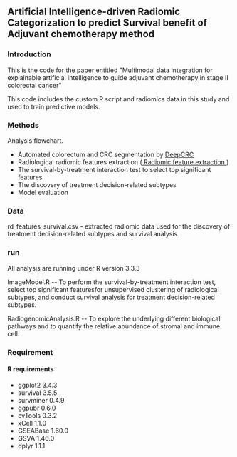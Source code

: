 ## Artificial Intelligence-driven Radiomic Categorization to predict Survival benefit of Adjuvant chemotherapy method

### Introduction
This is the code for the paper entitled "Multimodal data integration for explainable artificial intelligence to guide adjuvant chemotherapy in stage II colorectal cancer"

This code includes the custom R script and radiomics data in this study and used to train predictive models.

### Methods
Analysis flowchart.
- Automated colorectum and CRC segmentation by [
DeepCRC
](https://github.com/cx601/AIRCSA/blob/main/DeepCRC/MICCAI2022_Colonrectal_Cancer.pdf)
- Radiological radiomic features extraction ([
Radiomic feature extraction
](https://github.com/cyxie601/ESCC_ML/tree/master/Feature%20Extraction))
- The survival-by-treatment interaction test to select top significant features
- The discovery of treatment decision-related subtypes
- Model evaluation

### Data
rd_features_survival.csv - extracted radiomic data used for the discovery of treatment decision-related subtypes and survival analysis

### run
All analysis are running under R version 3.3.3

ImageModel.R -- To perform the survival-by-treatment interaction test, select top significant featuresfor unsupervised clustering of radiological subtypes, and conduct survival analysis for treatment decision-related subtypes.

RadiogenomicAnalysis.R -- To explore the underlying different biological pathways and to quantify the relative abundance of stromal and immune cell. 

### Requirement

#### R requirements
- ggplot2 3.4.3 
- survival 3.5.5
- survminer 0.4.9
- ggpubr 0.6.0
- cvTools 0.3.2
- xCell 1.1.0
- GSEABase 1.60.0
- GSVA 1.46.0
- dplyr 1.1.1
